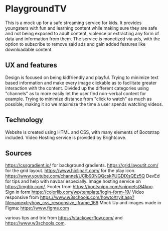 # PlaygroundTV

This is a mock up for a safe streaming service for kids. It provides youngsters with fun and learning content while making sure they are safe and not being exposed to adult content, violence or extracting any form of data and information from them.
The service is monetized via ads, with the option to subscribe to remove said ads and gain added features like downloadable content. 

## UX and features

Design is focused on being kidfriendly and playful. Trying to minimize text based information and make every image clickable as to facilitate greater interaction with the content. 
Divided up the different categories using "channels" as to more easily let the user find non-verbal content for example. 
Trying to minimize distance from "click to watch" as much as possible, making it so we maximize the time a user spends watching videos. 

## Technology

Website is created using HTML and CSS, with many elements of Bootstrap included. 
Video Hosting service is provided by Brightcove.



## Sources

https://cssgradient.io/ for background gradients.
https://grid.layoutit.com/ for the grid layout.
https://www.hiclipart.com/ for the play icon.
https://www.youtube.com/channel/UClb90NQQcskPUGDIXsQEz5Q DevEd for tips and help with navbar especially.
Image hosting service on https://imgbb.com/.
Footer from https://bootsnipp.com/snippets/84kpo.
Sign in form https://colorlib.com/wp/template/login-form-19/
Video responsive from https://www.w3schools.com/howto/tryit.asp?filename=tryhow_css_responsive_iframe_169
Mock Up and images made in Figma: https://www.figma.com

various tips and trix from https://stackoverflow.com/ and https://www.w3schools.com.

